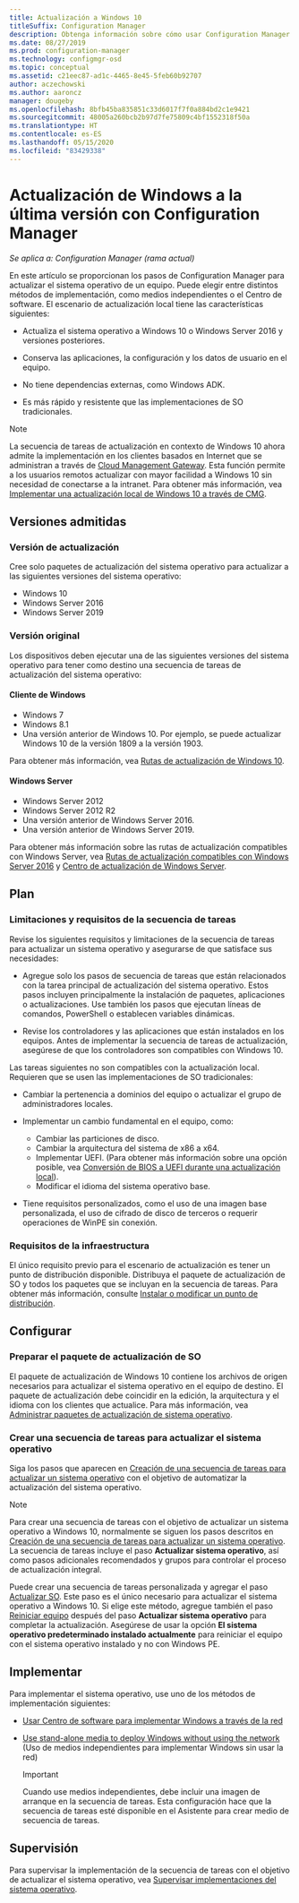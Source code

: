 ```yaml
---
title: Actualización a Windows 10
titleSuffix: Configuration Manager
description: Obtenga información sobre cómo usar Configuration Manager para actualizar un sistema operativo de Windows 7 o una versión posterior a Windows 10.
ms.date: 08/27/2019
ms.prod: configuration-manager
ms.technology: configmgr-osd
ms.topic: conceptual
ms.assetid: c21eec87-ad1c-4465-8e45-5feb60b92707
author: aczechowski
ms.author: aaroncz
manager: dougeby
ms.openlocfilehash: 8bfb45ba835851c33d6017f7f0a884bd2c1e9421
ms.sourcegitcommit: 48005a260bcb2b97d7fe75809c4bf1552318f50a
ms.translationtype: HT
ms.contentlocale: es-ES
ms.lasthandoff: 05/15/2020
ms.locfileid: "83429338"
---
```

# <a name="upgrade-windows-to-the-latest-version-with-configuration-manager"></a>Actualización de Windows a la última versión con Configuration Manager

*Se aplica a: Configuration Manager (rama actual)*

En este artículo se proporcionan los pasos de Configuration Manager para actualizar el sistema operativo de un equipo. Puede elegir entre distintos métodos de implementación, como medios independientes o el Centro de software. El escenario de actualización local tiene las características siguientes:  

- Actualiza el sistema operativo a Windows 10 o Windows Server 2016 y versiones posteriores.

- Conserva las aplicaciones, la configuración y los datos de usuario en el equipo.

- No tiene dependencias externas, como Windows ADK.

- Es más rápido y resistente que las implementaciones de SO tradicionales.

> [!Note]  
> La secuencia de tareas de actualización en contexto de Windows 10 ahora admite la implementación en los clientes basados en Internet que se administran a través de [Cloud Management Gateway](../../core/clients/manage/cmg/plan-cloud-management-gateway.md). Esta función permite a los usuarios remotos actualizar con mayor facilidad a Windows 10 sin necesidad de conectarse a la intranet. Para obtener más información, vea [Implementar una actualización local de Windows 10 a través de CMG](deploy-a-task-sequence.md#deploy-windows-10-in-place-upgrade-via-cmg). <!-- 1357149 -->


## <a name="supported-versions"></a>Versiones admitidas

### <a name="upgrade-version"></a>Versión de actualización

Cree solo paquetes de actualización del sistema operativo para actualizar a las siguientes versiones del sistema operativo:

- Windows 10
- Windows Server 2016
- Windows Server 2019

### <a name="original-version"></a>Versión original

Los dispositivos deben ejecutar una de las siguientes versiones del sistema operativo para tener como destino una secuencia de tareas de actualización del sistema operativo:

#### <a name="windows-client"></a>Cliente de Windows

- Windows 7
- Windows 8.1
- Una versión anterior de Windows 10. Por ejemplo, se puede actualizar Windows 10 de la versión 1809 a la versión 1903.  

Para obtener más información, vea [Rutas de actualización de Windows 10](https://docs.microsoft.com/windows/deployment/upgrade/windows-10-upgrade-paths).

#### <a name="windows-server"></a>Windows Server

- Windows Server 2012
- Windows Server 2012 R2
- Una versión anterior de Windows Server 2016.
- Una versión anterior de Windows Server 2019.

Para obtener más información sobre las rutas de actualización compatibles con Windows Server, vea [Rutas de actualización compatibles con Windows Server 2016](https://docs.microsoft.com/windows-server/get-started/supported-upgrade-paths#upgrading-previous-retail-versions-of-windows-server-to-windows-server-2016) y [Centro de actualización de Windows Server](https://aka.ms/upgradecenter).


## <a name="plan"></a><a name="BKMK_Plan"></a> Plan  

### <a name="task-sequence-requirements-and-limitations"></a>Limitaciones y requisitos de la secuencia de tareas

Revise los siguientes requisitos y limitaciones de la secuencia de tareas para actualizar un sistema operativo y asegurarse de que satisface sus necesidades:  

- Agregue solo los pasos de secuencia de tareas que están relacionados con la tarea principal de actualización del sistema operativo. Estos pasos incluyen principalmente la instalación de paquetes, aplicaciones o actualizaciones. Use también los pasos que ejecutan líneas de comandos, PowerShell o establecen variables dinámicas.  

- Revise los controladores y las aplicaciones que están instalados en los equipos. Antes de implementar la secuencia de tareas de actualización, asegúrese de que los controladores son compatibles con Windows 10.  

Las tareas siguientes no son compatibles con la actualización local. Requieren que se usen las implementaciones de SO tradicionales:  

- Cambiar la pertenencia a dominios del equipo o actualizar el grupo de administradores locales.  

- Implementar un cambio fundamental en el equipo, como:

  - Cambiar las particiones de disco.
  - Cambiar la arquitectura del sistema de x86 a x64.
  - Implementar UEFI. (Para obtener más información sobre una opción posible, vea [Conversión de BIOS a UEFI durante una actualización local](task-sequence-steps-to-manage-bios-to-uefi-conversion.md#bkmk_ipu)).
  - Modificar el idioma del sistema operativo base.  

- Tiene requisitos personalizados, como el uso de una imagen base personalizada, el uso de cifrado de disco de terceros o requerir operaciones de WinPE sin conexión.  

### <a name="infrastructure-requirements"></a>Requisitos de la infraestructura  

El único requisito previo para el escenario de actualización es tener un punto de distribución disponible. Distribuya el paquete de actualización de SO y todos los paquetes que se incluyan en la secuencia de tareas. Para obtener más información, consulte [Instalar o modificar un punto de distribución](../../core/servers/deploy/configure/install-and-configure-distribution-points.md).


## <a name="configure"></a><a name="BKMK_Configure"></a> Configurar  

### <a name="prepare-the-os-upgrade-package"></a>Preparar el paquete de actualización de SO  

El paquete de actualización de Windows 10 contiene los archivos de origen necesarios para actualizar el sistema operativo en el equipo de destino. El paquete de actualización debe coincidir en la edición, la arquitectura y el idioma con los clientes que actualice. Para más información, vea [Administrar paquetes de actualización de sistema operativo](../get-started/manage-operating-system-upgrade-packages.md).  

### <a name="create-a-task-sequence-to-upgrade-the-os"></a>Crear una secuencia de tareas para actualizar el sistema operativo  

Siga los pasos que aparecen en [Creación de una secuencia de tareas para actualizar un sistema operativo](create-a-task-sequence-to-upgrade-an-operating-system.md) con el objetivo de automatizar la actualización del sistema operativo.  

> [!NOTE]  
> Para crear una secuencia de tareas con el objetivo de actualizar un sistema operativo a Windows 10, normalmente se siguen los pasos descritos en [Creación de una secuencia de tareas para actualizar un sistema operativo](create-a-task-sequence-to-upgrade-an-operating-system.md). La secuencia de tareas incluye el paso **Actualizar sistema operativo**, así como pasos adicionales recomendados y grupos para controlar el proceso de actualización integral.
>
> Puede crear una secuencia de tareas personalizada y agregar el paso [Actualizar SO](../understand/task-sequence-steps.md#BKMK_UpgradeOS). Este paso es el único necesario para actualizar el sistema operativo a Windows 10. Si elige este método, agregue también el paso [Reiniciar equipo](../understand/task-sequence-steps.md#BKMK_RestartComputer) después del paso **Actualizar sistema operativo** para completar la actualización. Asegúrese de usar la opción **El sistema operativo predeterminado instalado actualmente** para reiniciar el equipo con el sistema operativo instalado y no con Windows PE.  


## <a name="deploy"></a><a name="BKMK_Deploy"></a> Implementar  

Para implementar el sistema operativo, use uno de los métodos de implementación siguientes:  

- [Usar Centro de software para implementar Windows a través de la red](use-software-center-to-deploy-windows-over-the-network.md)  

- [Use stand-alone media to deploy Windows without using the network](use-stand-alone-media-to-deploy-windows-without-using-the-network.md) (Uso de medios independientes para implementar Windows sin usar la red)  

  > [!IMPORTANT]  
  > Cuando use medios independientes, debe incluir una imagen de arranque en la secuencia de tareas. Esta configuración hace que la secuencia de tareas esté disponible en el Asistente para crear medio de secuencia de tareas.


## <a name="monitor"></a>Supervisión  

Para supervisar la implementación de la secuencia de tareas con el objetivo de actualizar el sistema operativo, vea [Supervisar implementaciones del sistema operativo](monitor-operating-system-deployments.md).  
